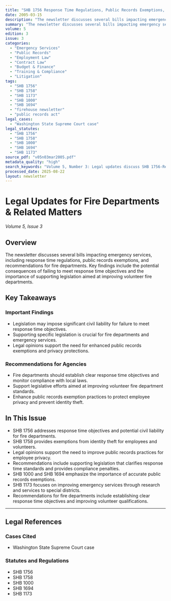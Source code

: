 ```yaml
---
title: "SHB 1756 Response Time Regulations, Public Records Exemptions, and Emergency Service Bills"
date: 2005-03-15
description: "The newsletter discusses several bills impacting emergency services, including response time regulations, public records exemptions, and recommendations for fire departments. Key findings include the potential consequences of failing to meet response time objectives and the importance of supporting legislation aimed at improving volunteer fire departments."
summary: "The newsletter discusses several bills impacting emergency services, including response time regulations, public records exemptions, and recommendations for fire departments. Key findings include the potential consequences of failing to meet response time objectives and the importance of supporting legislation aimed at improving volunteer fire departments."
volume: 5
edition: 3
issue: 3
categories:
  - "Emergency Services"
  - "Public Records"
  - "Employment Law"
  - "Contract Law"
  - "Budget & Finance"
  - "Training & Compliance"
  - "Litigation"
tags:
  - "SHB 1756"
  - "SHB 1758"
  - "SHB 1173"
  - "SHB 1000"
  - "SHB 1694"
  - "firehouse newsletter"
  - "public records act"
legal_cases:
  - "Washington State Supreme Court case"
legal_statutes:
  - "SHB 1756"
  - "SHB 1758"
  - "SHB 1000"
  - "SHB 1694"
  - "SHB 1173"
source_pdf: "v05n03mar2005.pdf"
metadata_quality: "high"
search_keywords: "Volume 5, Number 3: Legal updates discuss SHB 1756-Response Times, public records exemptions, emergency service legislation, and recommendations for fire departments. The newsletter also covers legal ..."
processed_date: 2025-08-22
layout: newsletter
---
```


# Legal Updates for Fire Departments & Related Matters

*Volume 5, Issue 3*

## Overview

The newsletter discusses several bills impacting emergency services, including response time regulations, public records exemptions, and recommendations for fire departments. Key findings include the potential consequences of failing to meet response time objectives and the importance of supporting legislation aimed at improving volunteer fire departments.

## Key Takeaways

### Important Findings

- Legislation may impose significant civil liability for failure to meet response time objectives.
- Supporting specific legislation is crucial for fire departments and emergency services.
- Legal opinions support the need for enhanced public records exemptions and privacy protections.

### Recommendations for Agencies

- Fire departments should establish clear response time objectives and monitor compliance with local laws.
- Support legislative efforts aimed at improving volunteer fire department standards.
- Enhance public records exemption practices to protect employee privacy and prevent identity theft.

## In This Issue

- SHB 1756 addresses response time objectives and potential civil liability for fire departments.
- SHB 1758 provides exemptions from identity theft for employees and volunteers.
- Legal opinions support the need to improve public records practices for employee privacy.
- Recommendations include supporting legislation that clarifies response time standards and provides compliance penalties.
- SHB 1000 and SHB 1694 emphasize the importance of accurate public records exemptions.
- SHB 1173 focuses on improving emergency services through research and services to special districts.
- Recommendations for fire departments include establishing clear response time objectives and improving volunteer qualifications.

---

## Legal References

### Cases Cited

- Washington State Supreme Court case

### Statutes and Regulations

- SHB 1756
- SHB 1758
- SHB 1000
- SHB 1694
- SHB 1173

